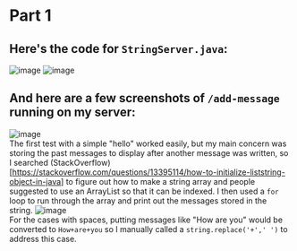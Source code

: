 # Part 1
## Here's the code for `StringServer.java`:  
![image](https://github.com/csmo1112/cse15l-lab-reports/assets/147008706/dd3c1b0d-f073-4624-bc18-8b46133e699f)
![image](https://github.com/csmo1112/cse15l-lab-reports/assets/147008706/dbfa8993-277d-496c-beb7-4d000157e916)  

## And here are a few screenshots of `/add-message` running on my server:  
![image](https://github.com/csmo1112/cse15l-lab-reports/assets/147008706/abf45c2e-53e0-4c61-83b2-dd7705d7daed)  
The first test with a simple "hello" worked easily, but my main concern was storing the past messages to display after another message was written, so I searched (StackOverflow)[https://stackoverflow.com/questions/13395114/how-to-initialize-liststring-object-in-java] to figure out how to make a string array and people suggested to use an ArrayList so that it can be indexed. I then used a `for` loop to run through the array and print out the messages stored in the string.
![image](https://github.com/csmo1112/cse15l-lab-reports/assets/147008706/e6a189b7-5637-429f-9e15-0629de76d296)  
For the cases with spaces, putting messages like "How are you" would be converted to `How+are+you` so I manually called a `string.replace('+',' ')` to address this case.

